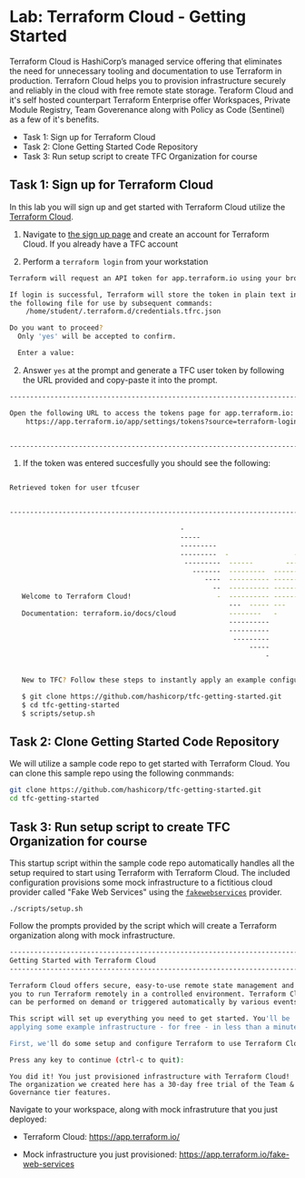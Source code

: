 # Lab: Terraform Cloud - Getting Started

Terraform Cloud is HashiCorp’s managed service offering that eliminates the need for unnecessary tooling and documentation to use Terraform in production. Terraforn Cloud helps you to provision infrastructure securely and reliably in the cloud with free remote state storage. Teraform Cloud and it's self hosted counterpart Terraform Enterprise offer Workspaces, Private Module Registry, Team Goverenance along with Policy as Code (Sentinel) as a few of it's benefits.

- Task 1: Sign up for Terraform Cloud
- Task 2: Clone Getting Started Code Repository
- Task 3: Run setup script to create TFC Organization for course

## Task 1: Sign up for Terraform Cloud

In this lab you will sign up and get started with Terraform Cloud utilize the [Terraform Cloud](https://app.terraform.io/).

1. Navigate to [the sign up page](https://app.terraform.io/signup?utm_source=banner&utm_campaign=intro_tf_cloud_remote) and create an account for Terraform Cloud. If you already have a TFC account

1. Perform a `terraform login` from your workstation

```bash
Terraform will request an API token for app.terraform.io using your browser.

If login is successful, Terraform will store the token in plain text in
the following file for use by subsequent commands:
    /home/student/.terraform.d/credentials.tfrc.json

Do you want to proceed?
  Only 'yes' will be accepted to confirm.

  Enter a value:
```

2. Answer `yes` at the prompt and generate a TFC user token by following the URL provided and copy-paste it into the prompt.

```bash
---------------------------------------------------------------------------------

Open the following URL to access the tokens page for app.terraform.io:
    https://app.terraform.io/app/settings/tokens?source=terraform-login


---------------------------------------------------------------------------------
```

1. If the token was entered succesfully you should see the following:

```bash

Retrieved token for user tfcuser


---------------------------------------------------------------------------------

                                          -
                                          -----                           -
                                          ---------                      --
                                          ---------  -                -----
                                           ---------  ------        -------
                                             -------  ---------  ----------
                                                ----  ---------- ----------
                                                  --  ---------- ----------
   Welcome to Terraform Cloud!                     -  ---------- -------
                                                      ---  ----- ---
   Documentation: terraform.io/docs/cloud             --------   -
                                                      ----------
                                                      ----------
                                                       ---------
                                                           -----
                                                               -


   New to TFC? Follow these steps to instantly apply an example configuration:

   $ git clone https://github.com/hashicorp/tfc-getting-started.git
   $ cd tfc-getting-started
   $ scripts/setup.sh

```

## Task 2: Clone Getting Started Code Repository

We will utilize a sample code repo to get started with Terraform Cloud. You can clone this sample repo using the following conmmands:

```sh
git clone https://github.com/hashicorp/tfc-getting-started.git
cd tfc-getting-started
```

## Task 3: Run setup script to create TFC Organization for course

This startup script within the sample code repo automatically handles all the setup required to start using Terraform with Terraform Cloud. The included configuration provisions some mock infrastructure to a fictitious cloud provider called "Fake Web Services" using the [`fakewebservices`](https://registry.terraform.io/providers/hashicorp/fakewebservices/latest) provider.

```
./scripts/setup.sh
```

Follow the prompts provided by the script which will create a Terraform organization along with mock infrastructure.

```bash
--------------------------------------------------------------------------
Getting Started with Terraform Cloud
-------------------------------------------------------------------------

Terraform Cloud offers secure, easy-to-use remote state management and allows
you to run Terraform remotely in a controlled environment. Terraform Cloud runs
can be performed on demand or triggered automatically by various events.

This script will set up everything you need to get started. You'll be
applying some example infrastructure - for free - in less than a minute.

First, we'll do some setup and configure Terraform to use Terraform Cloud.

Press any key to continue (ctrl-c to quit):
```

```
You did it! You just provisioned infrastructure with Terraform Cloud! The organization we created here has a 30-day free trial of the Team & Governance tier features.
```

Navigate to your workspace, along with mock infrastruture that you just deployed:

- Terraform Cloud: https://app.terraform.io/

- Mock infrastructure you just provisioned: https://app.terraform.io/fake-web-services
